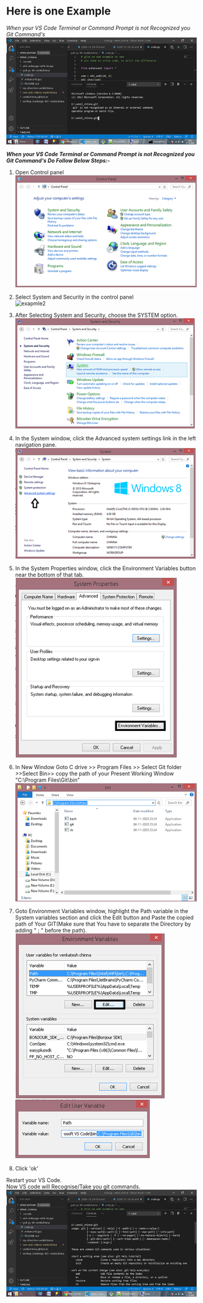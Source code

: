 # Here is one Example

_When your VS Code Terminal or Command Prompt is not Recognized you Git Command's_    
![picture1](screenshot1.png)

**_When your VS Code Terminal or Command Prompt is not Recognized you Git Command's Do Follow Below Steps:-_**

1. Open Control panel    
![example1](step1.png)   

2. Select System and Security in the control panel     
![exapmle2](step.png)     

3. After Selecting System and Security, choose the SYSTEM option.    
![example3](step3.png)     

4. In the System window, click the Advanced system settings link in the left navigation pane.      
![example4](step4.png)    

5. In the System Properties window, click the Environment Variables button near the bottom of that tab.     
![example5](step5.png)  

6. In New Window Goto C drive >> Program Files >> Select Git folder >>Select Bin>> copy the path of your Present Working Window "C:\Program Files\Git\bin"      
![example6](step6.png)     

7. Goto Environment Variables window, highlight the Path variable in the System variables section and click the Edit button and Paste the copied path of Your GIT(Make sure that You have to separate the Directory by adding " ; " before the path).  
![example7](step7.png) ![example8](step7a.png)   

8. Click 'ok'   

Restart your VS Code.     
Now VS code will Recognise/Take you git commands.      
![final result](finalresult.png)    
